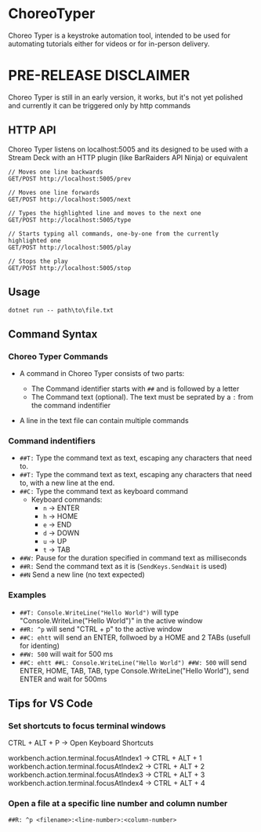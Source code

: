 # ChoreoTyper

Choreo Typer is a keystroke automation tool, intended to be used for automating tutorials either for videos or for in-person delivery. 

# PRE-RELEASE DISCLAIMER

Choreo Typer is still in an early version, it works, but it's not yet polished and currently it can be triggered only by http commands 


## HTTP API
 
Choreo Typer listens on localhost:5005 and its designed to be used with a Stream Deck with an HTTP plugin (like BarRaiders API Ninja) or equivalent

```
// Moves one line backwards
GET/POST http://localhost:5005/prev

// Moves one line forwards
GET/POST http://localhost:5005/next

// Types the highlighted line and moves to the next one
GET/POST http://localhost:5005/type

// Starts typing all commands, one-by-one from the currently highlighted one
GET/POST http://localhost:5005/play

// Stops the play 
GET/POST http://localhost:5005/stop
```

## Usage

`dotnet run -- path\to\file.txt`

## Command Syntax

### Choreo Typer Commands
- A command in Choreo Typer consists of two parts:
  - The Command identifier starts with `##` and is followed by a letter 
  - The Command text (optional). The text must be seprated by a `:` from the command indentifier


- A line in the text file can contain multiple commands

### Command indentifiers
  - `##T:` Type the command text as text, escaping any characters that need to.
  - `##T:` Type the command text as text, escaping any characters that need to, with a new line at the end.
  - `##C:` Type the command text as keyboard command 
    - Keyboard commands:
      - `n` -> ENTER
      - `h` -> HOME
      - `e` -> END
      - `d` -> DOWN
      - `u` -> UP
      - `t` -> TAB
  - `##W:` Pause for the duration specified in command text as milliseconds
  - `##R:` Send the command text as it is (`SendKeys.SendWait` is used) 
  - `##N` Send a new line (no text expected)

### Examples
  - `##T: Console.WriteLine("Hello World")` will type "Console.WriteLine("Hello World")" in the active window
  - `##R: ^p` will send "CTRL + p" to the active window
  - `##C: ehtt` will send an ENTER, follwoed by a HOME and 2 TABs (usefull for identing)
  - `##W: 500` will wait for 500 ms
  - `##C: ehtt ##L: Console.WriteLine("Hello World") ##W: 500` will send ENTER, HOME, TAB, TAB, type Console.WriteLine("Hello World"), send ENTER and wait for 500ms


## Tips for VS Code


### Set shortcuts to focus terminal windows

CTRL + ALT + P -> Open Keyboard Shortcuts

workbench.action.terminal.focusAtIndex1 -> CTRL + ALT + 1
workbench.action.terminal.focusAtIndex2 -> CTRL + ALT + 2
workbench.action.terminal.focusAtIndex3 -> CTRL + ALT + 3
workbench.action.terminal.focusAtIndex4 -> CTRL + ALT + 4  

### Open a file at a specific line number and column number

`##R: ^p <filename>:<line-number>:<column-number>`

